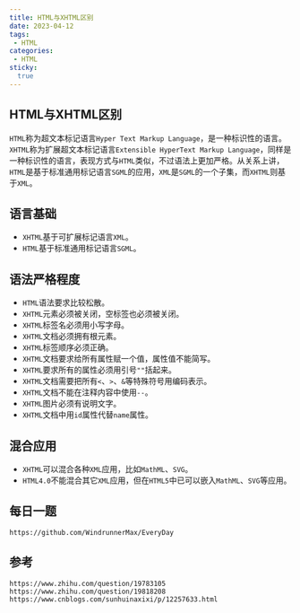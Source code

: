 ```yaml
---
title: HTML与XHTML区别
date: 2023-04-12
tags:
 - HTML
categories:
 - HTML
sticky:
  true
---
```



## HTML与XHTML区别
`HTML`称为超文本标记语言`Hyper Text Markup Language`，是一种标识性的语言。`XHTML`称为扩展超文本标记语言`Extensible HyperText Markup Language`，同样是一种标识性的语言，表现方式与`HTML`类似，不过语法上更加严格。从关系上讲，`HTML`是基于标准通用标记语言`SGML`的应用，`XML`是`SGML`的一个子集，而`XHTML`则基于`XML`。

## 语言基础
* `XHTML`基于可扩展标记语言`XML`。
* `HTML`基于标准通用标记语言`SGML`。

## 语法严格程度
* `HTML`语法要求比较松散。
* `XHTML`元素必须被关闭，空标签也必须被关闭。
* `XHTML`标签名必须用小写字母。
* `XHTML`文档必须拥有根元素。
* `XHTML`标签顺序必须正确。
* `XHTML`文档要求给所有属性赋一个值，属性值不能简写。
* `XHTML`要求所有的属性必须用引号`""`括起来。
* `XHTML`文档需要把所有`<`、`>`、`&`等特殊符号用编码表示。
* `XHTML`文档不能在注释内容中使用`--`。
* `XHTML`图片必须有说明文字。
* `XHTML`文档中用`id`属性代替`name`属性。

## 混合应用
* `XHTML`可以混合各种`XML`应用，比如`MathML`、`SVG`。
* `HTML4.0`不能混合其它`XML`应用，但在`HTML5`中已可以嵌入`MathML`、`SVG`等应用。

## 每日一题

```
https://github.com/WindrunnerMax/EveryDay
```

## 参考

```
https://www.zhihu.com/question/19783105
https://www.zhihu.com/question/19818208
https://www.cnblogs.com/sunhuinaxixi/p/12257633.html
```
